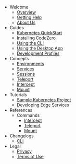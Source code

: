 - Welcome
  - [Overview](/welcome/overview)
  - [Getting Help](/welcome/getting-help)
  - [About Us](/welcome/about-us)
- Guides
  - [Kubernetes QuickStart](/guides/kubernetes-quickstart)
  - [Installing CodeZero](/guides/installing)
  - [Using the CLI](/guides/using-cli)
  - [Using the Desktop App](/guides/using-desktop-app)
  - [Development Profiles](/guides/development-profiles)
- Concepts
  - [Environments](/concepts/environments)
  - [Services](/concepts/services)
  - [Sessions](/concepts/sessions)
  - [Teleport](/concepts/teleport)
  - [Intercept](/concepts/intercept)
  - [Mount](/concepts/mount)
- Tutorials
  - [Sample Kubernetes Project](/tutorials/sample-project)
  - [Developing Edge Services](/tutorials/edge.md)
- References
  - Commands
    - [Intercept](/references/intercept)
    - [Teleport](/references/teleport)
    - [Mount](/references/mount)
- Changelogs
  - [CLI](/changelogs/cli)
- Legal
  - [Privacy](https://codezero.io/privacy)
  - [Terms of Use](https://codezero.io/terms)
